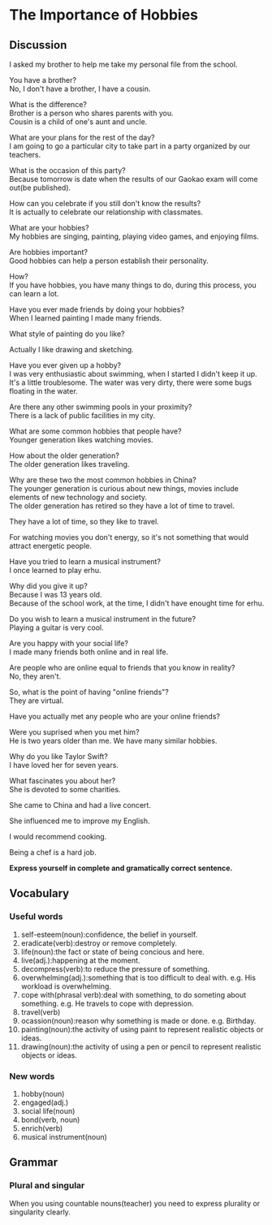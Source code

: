 # The Importance of Hobbies
## Discussion
I asked my brother to help me take my personal file from the school.  

You have a brother?  
No, I don't have a brother, I have a cousin.  

What is the difference?  
Brother is a person who shares parents with you.  
Cousin is a child of one's aunt and uncle.  

What are your plans for the rest of the day?  
I am going to go a particular city to take part in a party organized by our teachers.  

What is the occasion of this party?  
Because tomorrow is date when the results of our Gaokao exam will come out(be published).  

How can you celebrate if you still don't know the results?  
It is actually to celebrate our relationship with classmates.  

What are your hobbies?  
My hobbies are singing, painting, playing video games, and enjoying films.

Are hobbies important?  
Good hobbies can help a person establish their personality.  

How?  
If you have hobbies, you have many things to do, during this process, you can learn a lot.  

Have you ever made friends by doing your hobbies?  
When I learned painting I made many friends.  

What style of painting do you like?  

Actually I like drawing and sketching.  

Have you ever given up a hobby?  
I was very enthusiastic about swimming, when I started I didn't keep it up. It's a little troublesome. The water was very dirty, there were some bugs floating in the water.   

Are there any other swimming pools in your proximity?  
There is a lack of public facilities in my city.  

What are some common hobbies that people have?  
Younger generation likes watching movies.  

How about the older generation?  
The older generation likes traveling.  

Why are these two the most common hobbies in China?  
The younger generation is curious about new things, movies include elements of new technology and society.  
The older generation has retired so they have a lot of time to travel.  

They have a lot of time, so they like to travel.  

For watching movies you don't energy, so it's not something that would attract energetic people. 

Have you tried to learn a musical instrument?  
I once learned to play erhu.  

Why did you give it up?  
Because I was 13 years old.  
Because of the school work, at the time, I didn't have enought time for erhu.  

Do you wish to learn a musical instrument in the future?  
Playing a guitar is very cool.  

Are you happy with your social life?  
I made many friends both online and in real life.  

Are people who are online equal to friends that you know in reality?  
No, they aren't.   

So, what is the point of having "online friends"?  
They are virtual.   

Have you actually met any people who are your online friends?  


Were you suprised when you met him?  
He is two years older than me. We have many similar hobbies.   

Why do you like Taylor Swift?  
I have loved her for seven years.  

What fascinates you about her?  
She is devoted to some charities.  

She came to China and had a live concert.  

She influenced me to improve my English.  

I would recommend cooking.  

Being a chef is a hard job.  


**Express yourself in complete and gramatically correct sentence.**

## Vocabulary
### Useful words
1. self-esteem(noun):confidence, the belief in yourself.
1. eradicate(verb):destroy or remove completely.
1. life(noun):the fact or state of being concious and here.
1. live(adj.):happening at the moment.
1. decompress(verb):to reduce the pressure of something.
1. overwhelming(adj.):something that is too difficult to deal with. e.g. His workload is overwhelming.
1. cope with(phrasal verb):deal with something, to do someting about something. e.g. He travels to cope with depression.
1. travel(verb)
1. ocassion(noun):reason why something is made or done. e.g. Birthday.
1. painting(noun):the activity of using paint to represent realistic objects or ideas.
1. drawing(noun):the activity of using a pen or pencil to represent realistic objects or ideas.

### New words
1. hobby(noun)
1. engaged(adj.)
1. social life(noun)
1. bond(verb, noun)
1. enrich(verb)
1. musical instrument(noun)

## Grammar
### Plural and singular
When you using countable nouns(teacher) you need to express plurality or singularity clearly.  



